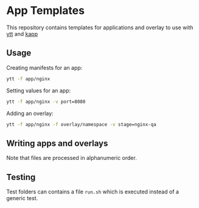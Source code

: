 # App Templates

This repository contains templates for applications and overlay to use with [ytt](https://github.com/k14s/ytt) and [kapp](https://github.com/k14s/kapp)

## Usage

Creating manifests for an app:

```bash
ytt -f app/nginx
```

Setting values for an app:

```bash
ytt -f app/nginx -v port=8080
```

Adding an overlay:

```bash
ytt -f app/nginx -f overlay/namespace -v stage=nginx-qa
```

## Writing apps and overlays

Note that files are processed in alphanumeric order.

## Testing

Test folders can contains a file `run.sh` which is executed instead of a generic test.
